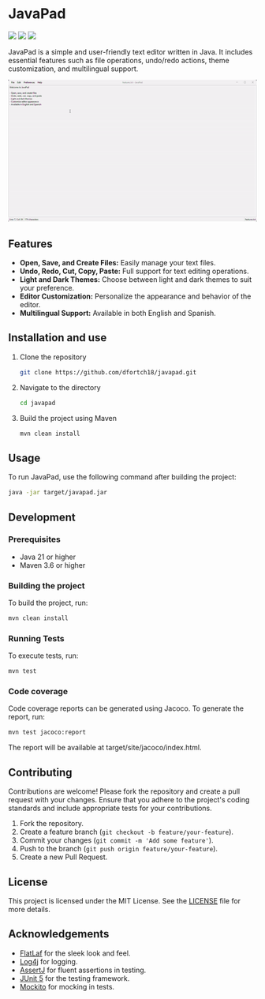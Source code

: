 # JavaPad

[![](https://img.shields.io/badge/OpenJDK-ED8B00?style=for-the-badge&logo=openjdk&logoColor=white)](https://openjdk.org/)
[![](https://img.shields.io/badge/apache_maven-C71A36?style=for-the-badge&logo=apachemaven&logoColor=white)](https://maven.apache.org/)
[![](https://img.shields.io/badge/Junit5-25A162?style=for-the-badge&logo=junit5&logoColor=white)](https://junit.org/junit5/)

JavaPad is a simple and user-friendly text editor written in Java. It includes essential features such as file operations, undo/redo actions, theme customization, and multilingual support.

![](./assets/javapad.gif)

## Features

- **Open, Save, and Create Files:** Easily manage your text files.
- **Undo, Redo, Cut, Copy, Paste:** Full support for text editing operations.
- **Light and Dark Themes:** Choose between light and dark themes to suit your preference.
- **Editor Customization:** Personalize the appearance and behavior of the editor.
- **Multilingual Support:** Available in both English and Spanish.

## Installation and use

1. Clone the repository
    ```bash
    git clone https://github.com/dfortch18/javapad.git
    ```
2. Navigate to the directory
    ```bash
   cd javapad
   ```
3. Build the project using Maven
    ```bash
   mvn clean install
   ```

## Usage

To run JavaPad, use the following command after building the project:
```bash
java -jar target/javapad.jar
```

## Development

### Prerequisites

- Java 21 or higher
- Maven 3.6 or higher

### Building the project

To build the project, run:
```bash
mvn clean install
```

### Running Tests

To execute tests, run:

```bash
mvn test
```

### Code coverage

Code coverage reports can be generated using Jacoco. To generate the report, run:

```bash
mvn test jacoco:report
```

The report will be available at target/site/jacoco/index.html.

## Contributing

Contributions are welcome! Please fork the repository and create a pull request with your changes. Ensure that you adhere to the project's coding standards and include appropriate tests for your contributions.

1. Fork the repository.
2. Create a feature branch (`git checkout -b feature/your-feature`).
3. Commit your changes (`git commit -m 'Add some feature'`).
4. Push to the branch (`git push origin feature/your-feature`).
5. Create a new Pull Request.

## License

This project is licensed under the MIT License. See the [LICENSE](./LICENSE) file for more details.

## Acknowledgements

- [FlatLaf](https://github.com/JFormDesigner/FlatLaf) for the sleek look and feel.
- [Log4j](https://logging.apache.org/log4j/2.x/) for logging.
- [AssertJ](https://github.com/assertj/assertj) for fluent assertions in testing.
- [JUnit 5](https://junit.org/junit5/) for the testing framework.
- [Mockito](https://site.mockito.org/) for mocking in tests.
